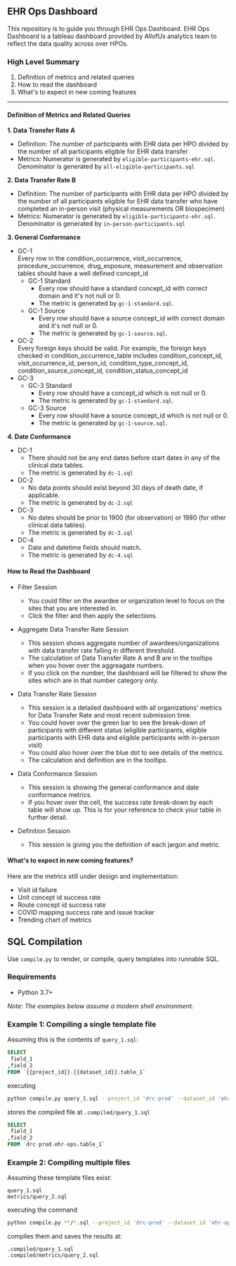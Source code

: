 ## **EHR Ops Dashboard**
This repository is to guide you through EHR Ops Dashboard. EHR Ops Dashboard is a tableau dashboard provided by AllofUs analytics team to reflect the data quality across over HPOs.

### High Level Summary ###
1. Definition of metrics and related queries
2. How to read the dashboard
3. What's to expect in new coming features 
---
#### Definition of Metrics and Related Queries ####

**1. Data Transfer Rate A** 
- Definition: The number of participants with EHR data per HPO divided by the number of all participants eligible for EHR data transfer
- Metrics: Numerator is generated by `eligible-participants-ehr.sql`. Denominator is generated by `all-eligible-participants.sql`

**2. Data Transfer Rate B**
- Definition: The number of participants with EHR data per HPO divided by the number of all participants eligible for EHR data transfer who have completed an in-person visit (physical measurements OR biospecimen) 
- Metrics: Numerator is generated by `eligible-participants-ehr.sql`. Denominator is generated by `in-person-participants.sql`

**3. General Conformance**
- GC-1 \
Every row in the condition_occurrence, visit_occurrence, procedure_occurrence, drug_exposure, measurement and observation tables should have a well defined concept_id
    - GC-1 Standard
        - Every row should have a standard concept_id with correct domain and it's not null or 0. 
        - The metric is generated by `gc-1-standard.sql`.
    - GC-1 Source
        - Every row should have a source concept_id with correct domain and it's not null or 0.
        - The metric is generated by `gc-1-source.sql`.
- GC-2 \
Every foreign keys should be valid. For example, the foreign keys checked in condition_occurrence_table includes condition_concept_id, visit_occurrence_id, person_id, condition_type_concept_id, condition_source_concept_id, condition_status_concept_id
- GC-3
    - GC-3 Standard
        - Every row should have a concept_id which is not null or 0. 
        - The metric is generated by `gc-1-standard.sql`.
    - GC-3 Source
        - Every row should have a source concept_id which is not null or 0.
        - The metric is generated by `gc-1-source.sql`.

**4. Date Conformance**
- DC-1
    - There should not be any end dates before start dates in any of the clinical data tables.
    - The metric is generated by `dc-1.sql`
- DC-2
    - No data points should exist beyond 30 days of death date, if applicable.
    - The metric is generated by `dc-2.sql`
- DC-3
    - No dates should be prior to 1900 (for observation) or 1980 (for other clinical data tables).
    - The metric is generated by `dc-3.sql`
- DC-4
    - Date and datetime fields should match.
    - The metric is generated by `dc-4.sql`

#### How to Read the Dashboard ####

- Filter Session
    - You could filter on the awardee or organization level to focus on the sites that you are interested in.
    - Click the filter and then apply the selections.

- Aggregate Data Transfer Rate Session
    - This session shows aggregate number of awardees/organizations with data transfer rate falling in different threshold.
    - The calculation of Data Transfer Rate A and B are in the tooltips when you hover over the aggreagate numbers. 
    - If you click on the number, the dashboard will be filtered to show the sites which are in that number category only.

- Data Transfer Rate Session
    - This session is a detailed dashboard with all organizations' metrics for Data Transfer Rate and most recent submission time.
    - You could hover over the green bar to see the break-down of participants with different status (eligible participants, eligible participants with EHR data and eligible participants with in-person visit) 
    - You could also hover over the blue dot to see details of the metrics.
    - The calculation and definition are in the tooltips.

- Data Conformance Session
    - This session is showing the general conformance and date conformance metrics.
    - If you hover over the cell, the success rate break-down by each table will show up. This is for your reference to check your table in further detail. 

- Definition Session
    - This session is giving you the definition of each jargon and metric. 

#### What's to expect in new coming features? ####

Here are the metrics still under design and implementation:
- Visit id failure 
- Unit concept id success rate
- Route concept id success rate
- COVID mapping success rate and issue tracker
- Trending chart of metrics

## SQL Compilation
Use `compile.py` to render, or compile, query templates into runnable SQL.

### Requirements
* Python 3.7+

_Note: The examples below assume a modern shell environment._

### Example 1: Compiling a single template file
Assuming this is the contents of `query_1.sql`:
```sql
SELECT 
 field_1
,field_2
FROM `{{project_id}}.{{dataset_id}}.table_1`
```
executing
```bash
python compile.py query_1.sql --project_id 'drc-prod' --dataset_id 'ehr-ops'  
```
stores the compiled file at `.compiled/query_1.sql`
```sql
SELECT 
 field_1
,field_2
FROM `drc-prod.ehr-ops.table_1`
```

### Example 2: Compiling multiple files
Assuming these template files exist:
```
query_1.sql
metrics/query_2.sql
```
executing the command
```bash
python compile.py **/*.sql --project_id 'drc-prod' --dataset_id 'ehr-ops'   
```
compiles them and saves the results at: 
```
.compiled/query_1.sql
.compiled/metrics/query_2.sql
```
